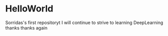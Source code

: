 # HelloWorld
Sorridas's first repositoryt 
I will continue to strive to learning DeepLearning
thanks
thanks again